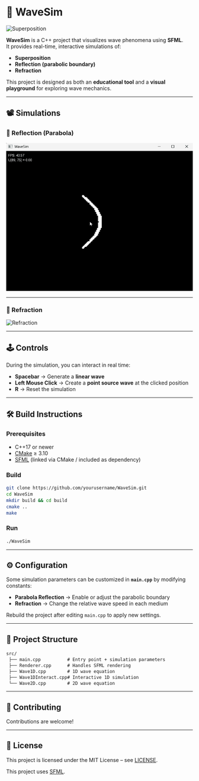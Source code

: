 # 🌊 WaveSim

![Superposition](docs/superposition.gif)

**WaveSim** is a C++ project that visualizes wave phenomena using **SFML**.  
It provides real-time, interactive simulations of:

- **Superposition**  
- **Reflection (parabolic boundary)**  
- **Refraction**  

This project is designed as both an **educational tool** and a **visual playground** for exploring wave mechanics.  

---

## 📽️ Simulations

### 🔹 Reflection (Parabola)
![Reflection](docs/reflection.gif)

---

### 🔹 Refraction
![Refraction](docs/refraction.gif)

---

## 🕹️ Controls

During the simulation, you can interact in real time:

- **Spacebar** → Generate a **linear wave**  
- **Left Mouse Click** → Create a **point source wave** at the clicked position  
- **R** → Reset the simulation  

---

## 🛠️ Build Instructions

### Prerequisites
- C++17 or newer  
- [CMake](https://cmake.org/) ≥ 3.10  
- [SFML](https://www.sfml-dev.org/) (linked via CMake / included as dependency)  

### Build
```bash
git clone https://github.com/yourusername/WaveSim.git
cd WaveSim
mkdir build && cd build
cmake ..
make
```

### Run
```bash
./WaveSim
```

---

## ⚙️ Configuration

Some simulation parameters can be customized in **`main.cpp`** by modifying constants:

- **Parabola Reflection** → Enable or adjust the parabolic boundary  
- **Refraction** → Change the relative wave speed in each medium  

Rebuild the project after editing `main.cpp` to apply new settings.  

---

## 📂 Project Structure
```
src/
 ├── main.cpp          # Entry point + simulation parameters
 ├── Renderer.cpp      # Handles SFML rendering
 ├── Wave1D.cpp        # 1D wave equation
 ├── Wave1DInteract.cpp# Interactive 1D simulation
 └── Wave2D.cpp        # 2D wave equation
```

---

## 🤝 Contributing

Contributions are welcome!

---

## 📄 License

This project is licensed under the MIT License – see [LICENSE](LICENSE).  

This project uses [SFML](https://www.sfml-dev.org/).
